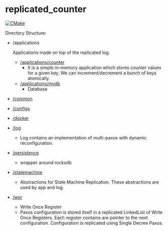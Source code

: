 # replicated_counter
[![CMake](https://github.com/RahulKushwaha/replicated_counter/actions/workflows/cmake.yml/badge.svg?branch=main)](https://github.com/RahulKushwaha/replicated_counter/actions/workflows/cmake.yml)


Directory Structure: 

* /applications
  
  Applications made on top of the replicated log. 

  * [/applications/counter](https://github.com/RahulKushwaha/replicated_counter/tree/main/applications/counter)
    * It is a simple in-memory application which stores counter values for a given key. We can increment/decrement a bunch of keys atomically. 
  * [/applications/mydb](https://github.com/RahulKushwaha/replicated_counter/tree/main/applications/mydb)
    * Database 
* [/common](https://github.com/RahulKushwaha/replicated_counter/tree/main/common/)
* [/configs](https://github.com/RahulKushwaha/replicated_counter/tree/main/configs)
* [/docker](https://github.com/RahulKushwaha/replicated_counter/tree/main/docker)
* [/log](https://github.com/RahulKushwaha/replicated_counter/tree/main/log)
  * Log contains an implementation of multi-paxos with dynamic reconfiguration.
* [/persistence](https://github.com/RahulKushwaha/replicated_counter/tree/main/persistence)
  * wrapper around rocksdb
* [/statemachine](https://github.com/RahulKushwaha/replicated_counter/tree/main/statemachine)
  * Abstractions for State Machine Replication. These abstractions are used by app and log. 
* [/wor](https://github.com/RahulKushwaha/replicated_counter/tree/main/wor)
  * Write Once Register
  * Paxos configuration is stored itself in a replicated LinkedList of Write Once Registers. Each register contains are pointer to the next configuration. Configuration is replicated using Single Decree Paxos.
